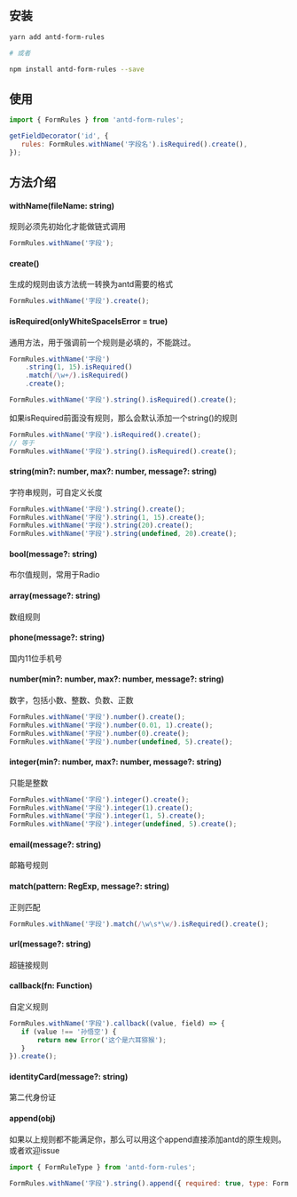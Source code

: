 ## 安装
```bash
yarn add antd-form-rules

# 或者

npm install antd-form-rules --save
```

## 使用

```javascript
import { FormRules } from 'antd-form-rules';

getFieldDecorator('id', {
   rules: FormRules.withName('字段名').isRequired().create(),
});
```

## 方法介绍
#### withName(fileName: string)
规则必须先初始化才能做链式调用
```javascript
FormRules.withName('字段');
```

#### create()
生成的规则由该方法统一转换为antd需要的格式
```javascript
FormRules.withName('字段').create();
```

#### isRequired(onlyWhiteSpaceIsError = true)
通用方法，用于强调前一个规则是必填的，不能跳过。
```javascript
FormRules.withName('字段')
    .string(1, 15).isRequired()
    .match(/\w+/).isRequired()
    .create();

FormRules.withName('字段').string().isRequired().create();
```

如果isRequired前面没有规则，那么会默认添加一个string()的规则
```javascript
FormRules.withName('字段').isRequired().create();
// 等于
FormRules.withName('字段').string().isRequired().create();
```

#### string(min?: number, max?: number, message?: string)
字符串规则，可自定义长度

```javascript
FormRules.withName('字段').string().create();
FormRules.withName('字段').string(1, 15).create();
FormRules.withName('字段').string(20).create();
FormRules.withName('字段').string(undefined, 20).create();
```

#### bool(message?: string)
布尔值规则，常用于Radio

#### array(message?: string)
数组规则

#### phone(message?: string)
国内11位手机号

#### number(min?: number, max?: number, message?: string)
数字，包括小数、整数、负数、正数

```javascript
FormRules.withName('字段').number().create();
FormRules.withName('字段').number(0.01, 1).create();
FormRules.withName('字段').number(0).create();
FormRules.withName('字段').number(undefined, 5).create();
```

#### integer(min?: number, max?: number, message?: string)
只能是整数

```javascript
FormRules.withName('字段').integer().create();
FormRules.withName('字段').integer(1).create();
FormRules.withName('字段').integer(1, 5).create();
FormRules.withName('字段').integer(undefined, 5).create();
```

#### email(message?: string)
邮箱号规则

#### match(pattern: RegExp, message?: string)
正则匹配
```javascript
FormRules.withName('字段').match(/\w\s*\w/).isRequired().create();
```

#### url(message?: string)
超链接规则

#### callback(fn: Function)
自定义规则

```javascript
FormRules.withName('字段').callback((value, field) => {
   if (value !== '孙悟空') {
       return new Error('这个是六耳猕猴');
   }
}).create();
```

#### identityCard(message?: string)
第二代身份证

#### append(obj)
如果以上规则都不能满足你，那么可以用这个append直接添加antd的原生规则。或者欢迎issue
```javascript
import { FormRuleType } from 'antd-form-rules';

FormRules.withName('字段').string().append({ required: true, type: FormRuleType.object }).create();
```
